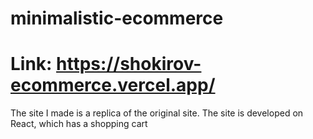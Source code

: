 # minimalistic-ecommerce
# Link: https://shokirov-ecommerce.vercel.app/
The site I made is a replica of the original site. The site is developed on React, which has a shopping cart
